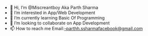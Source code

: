 - 👋 Hi, I’m @Miscreantboy Aka Parth Sharma
- 👀 I’m interested in App/Web Development
- 🌱 I’m currently learning Basic Of Programming
- 💞️ I’m looking to collaborate on App Development
- 📫 How to reach me Email:-parthh.ssharmafacebook@gmail.com

<!---
Miscreantboy/Miscreantboy is a ✨ special ✨ repository because its `README.md` (this file) appears on your GitHub profile.
You can click the Preview link to take a look at your changes.
--->
